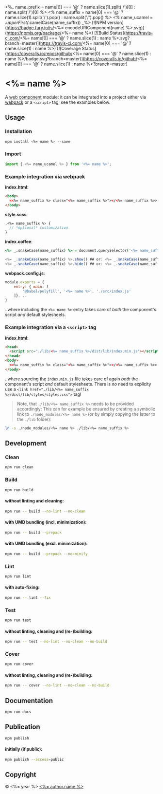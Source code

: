 <%_ name_prefix = name[0] === '@' ? name.slice(1).split('/')[0] : name.split('/')[0] _%>
<%_ name_suffix = name[0] === '@' ? name.slice(1).split('/').pop() : name.split('/').pop() _%>
<%_ name_ucamel = _.upperFirst(_.camelCase(name_suffix)) _%>
[![NPM version](https://badge.fury.io/js/<%= encodeURIComponent(name) %>.svg)](https://npmjs.org/package/<%= name %>)
[![Build Status](https://travis-ci.com/<%= name[0] === '@' ? name.slice(1) : name %>.svg?branch=master)](https://travis-ci.com/<%= name[0] === '@' ? name.slice(1) : name %>)
[![Coverage Status](https://coveralls.io/repos/github/<%= name[0] === '@' ? name.slice(1) : name %>/badge.svg?branch=master)](https://coveralls.io/github/<%= name[0] === '@' ? name.slice(1) : name %>?branch=master)

# <%= name %>

A [web component] module: it can be integrated into a project either via [webpack] or a `<script>` tag; see the examples below.

## Usage

### Installation

```sh
npm install <%= name %> --save
```

### Import

```javascript
import { <%= name_ucamel %> } from '<%= name %>';
```

### Example integration via webpack

**index.html**:
```html
<body>
  <<%= name_suffix %> class="<%= name_suffix %>"></<%= name_suffix %>>
</body>
```

**style.scss**:
```scss
.<%= name_suffix %> {
  // *optional* customization
}
```

**index.coffee**:
```coffeescript
<%= _.snakeCase(name_suffix) %> = document.querySelector('<%= name_suffix %>')
```
```javascript
<%= _.snakeCase(name_suffix) %>.show() ## or: <%= _.snakeCase(name_suffix) %>.dispatchEvent(new Event('show'))
<%= _.snakeCase(name_suffix) %>.hide() ## or: <%= _.snakeCase(name_suffix) %>.dispatchEvent(new Event('hide'))
```

**webpack.config.js**:
```javascript
module.exports = {
    entry: { main: [
        '@babel/polyfill', '<%= name %>', './src/index.js'
    ]}, ..
}
```

..where including the `<%= name %>` entry takes care of _both_ the component's script _and_ default stylesheets.

### Example integration via a `<script>` tag

**index.html**:
```html
<head>
  <script src="./lib/<%= name_suffix %>/dist/lib/index.min.js"></script>
</head>
<body>
  <<%= name_suffix %> class="<%= name_suffix %>"></<%= name_suffix %>>
</body>
```

..where sourcing the `index.min.js` file takes care of again _both_ the component's script _and_ default stylesheets. There is _no_ need to explicity use a `<link href="./lib/<%= name_suffix %>/dist/lib/styles/styles.css">` tag!

> Note, that `./lib/<%= name_suffix %>` needs to be provided accordingly: This can for example be ensured by creating a symbolic link to `./node_modules/<%= name %>` (or by simply copying the latter to the `./lib` folder):

```sh
ln -s ./node_modules/<%= name %> ./lib/<%= name_suffix %>
```

## Development

### Clean

```sh
npm run clean
```

### Build

```sh
npm run build
```

#### without linting and cleaning:

```sh
npm run -- build --no-lint --no-clean
```

#### with UMD bundling (incl. minimization):

```sh
npm run -- build --prepack
```

#### with UMD bundling (excl. minimization):

```sh
npm run -- build --prepack --no-minify
```

### Lint

```sh
npm run lint
```

#### with auto-fixing:

```sh
npm run -- lint --fix
```

### Test

```sh
npm run test
```

#### without linting, cleaning and (re-)building:

```sh
npm run -- test --no-lint --no-clean --no-build
```

### Cover

```sh
npm run cover
```

#### without linting, cleaning and (re-)building:

```sh
npm run -- cover --no-lint --no-clean --no-build
```

## Documentation

```sh
npm run docs
```

## Publication

```sh
npm publish
```

#### initially (if public):

```sh
npm publish --access=public
```

## Copyright

 © <%= year %> [<%= author.name %>](<%= author.url %>)

[web component]: https://developer.mozilla.org/en-US/docs/Web/Web_Components
[webpack]: https://webpack.js.org
